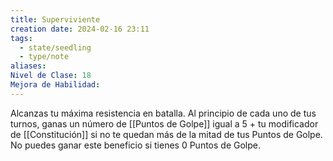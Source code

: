 ```yaml
---
title: Superviviente
creation date: 2024-02-16 23:11
tags:
  - state/seedling
  - type/note
aliases: 
Nivel de Clase: 18
Mejora de Habilidad:
---
```

Alcanzas tu máxima resistencia en batalla. Al principio de cada uno de tus turnos, ganas un número de [[Puntos de Golpe]] igual a 5 + tu modificador de [[Constitución]] si no te quedan más de la mitad de tus Puntos de Golpe. No puedes ganar este beneficio si tienes 0 Puntos de Golpe.





